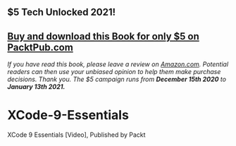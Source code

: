## $5 Tech Unlocked 2021!
[Buy and download this Book for only $5 on PacktPub.com](https://www.packtpub.com/product/xcode-6-essentials/9781784394431)
-----
*If you have read this book, please leave a review on [Amazon.com](https://www.amazon.com/gp/product/1784394432).     Potential readers can then use your unbiased opinion to help them make purchase decisions. Thank you. The $5 campaign         runs from __December 15th 2020__ to __January 13th 2021.__*

# XCode-9-Essentials
XCode 9 Essentials [Video], Published by Packt

